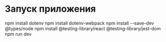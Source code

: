 # Запуск приложения

npm install dotenv
npm install dotenv-webpack
npm install --save-dev @types/node
npm install @testing-library/react @testing-library/jest-dom
npm run dev
